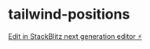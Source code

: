 # tailwind-positions

[Edit in StackBlitz next generation editor ⚡️](https://stackblitz.com/~/github.com/dymafr/tailwind-positions)